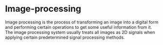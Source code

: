 # Image-processing

Image processing is the process of transforming an image into a digital form and performing certain operations to get some useful information from it. The image processing system usually treats all images as 2D signals when applying certain predetermined signal processing methods.
